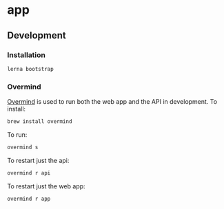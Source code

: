 # app

## Development

### Installation

```bash
lerna bootstrap
```

### Overmind

[Overmind](https://github.com/DarthSim/overmind) is used to run both the web app and the API in
development. To install:

```bash
brew install overmind
```

To run:

```bash
overmind s
```

To restart just the api:

```bash
overmind r api
```

To restart just the web app:

```bash
overmind r app
```
